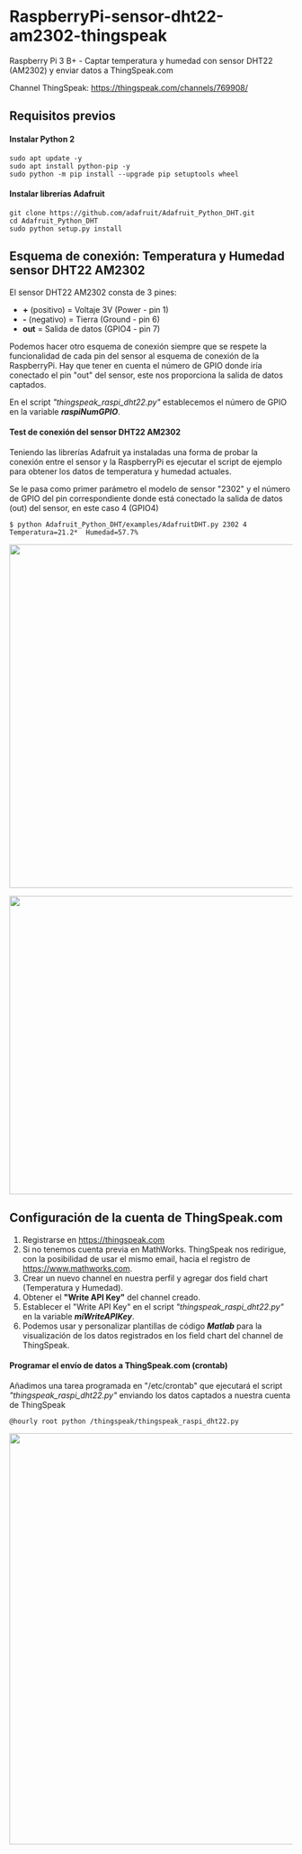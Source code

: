# RaspberryPi-sensor-dht22-am2302-thingspeak
Raspberry Pi 3 B+ - Captar temperatura y humedad con sensor DHT22 (AM2302) y enviar datos a ThingSpeak.com

Channel ThingSpeak: https://thingspeak.com/channels/769908/

## Requisitos previos

#### Instalar Python 2
```
sudo apt update -y
sudo apt install python-pip -y
sudo python -m pip install --upgrade pip setuptools wheel
```

#### Instalar librerías Adafruit
```
git clone https://github.com/adafruit/Adafruit_Python_DHT.git
cd Adafruit_Python_DHT
sudo python setup.py install
```

## Esquema de conexión: Temperatura y Humedad sensor DHT22 AM2302

El sensor DHT22 AM2302 consta de 3 pines:

- **+** (positivo) = Voltaje 3V (Power - pin 1)
- **-** (negativo) = Tierra (Ground - pin 6)
- **out** = Salida de datos (GPIO4 - pin 7)

Podemos hacer otro esquema de conexión siempre que se respete la funcionalidad de cada pin del sensor al esquema de conexión de la RaspberryPi. Hay que tener en cuenta el número de GPIO donde iría conectado el pin "out" del sensor, este nos proporciona la salida de datos captados. 

En el script *"thingspeak_raspi_dht22.py"* establecemos el número de GPIO en la variable ***raspiNumGPIO***.

#### Test de conexión del sensor DHT22 AM2302

Teniendo las librerías Adafruit ya instaladas una forma de probar la conexión entre el sensor y la RaspberryPi es ejecutar el script de ejemplo para obtener los datos de temperatura y humedad actuales.

Se le pasa como primer parámetro el modelo de sensor "2302" y el número de GPIO del pin correspondiente donde está conectado la salida de datos (out) del sensor, en este caso 4 (GPIO4)
```
$ python Adafruit_Python_DHT/examples/AdafruitDHT.py 2302 4
Temperatura=21.2*  Humedad=57.7%
```

<p align="center">
<img src="https://raw.githubusercontent.com/adrianlois/RaspberryPi-sensor-dht22-am2302-thingspeak/master/screenshots/raspberrypi-gpio-esquema-conexion-sensor-dht22-am2302.png" width="610" />
</p>

<p align="center">
<img src="https://raw.githubusercontent.com/adrianlois/RaspberryPi-sensor-dht22-am2302-thingspeak/master/screenshots/raspberrypi-gpio-foto-sensor-dht22-am2302.jpg" width="530" />
</p>

## Configuración de la cuenta de ThingSpeak.com

1. Registrarse en https://thingspeak.com
2. Si no tenemos cuenta previa en MathWorks. ThingSpeak nos redirigue, con la posibilidad de usar el mismo email, hacia el registro de https://www.mathworks.com. 
3. Crear un nuevo channel en nuestra perfil y agregar dos field chart (Temperatura y Humedad).
4. Obtener el **"Write API Key"** del channel creado.
5. Establecer el "Write API Key" en el script *"thingspeak_raspi_dht22.py"* en la variable ***miWriteAPIKey***. 
6. Podemos usar y personalizar plantillas de código ***Matlab*** para la visualización de los datos registrados en los field chart del channel de ThingSpeak.

#### Programar el envío de datos a ThingSpeak.com (crontab)

Añadimos una tarea programada en "/etc/crontab" que ejecutará el script *"thingspeak_raspi_dht22.py"* enviando los datos captados a nuestra cuenta de ThingSpeak
```
@hourly root python /thingspeak/thingspeak_raspi_dht22.py
```

<p align="center">
<img src="https://raw.githubusercontent.com/adrianlois/RaspberryPi-sensor-dht22-am2302-thingspeak/master/screenshots/raspberrypi-thingspeak-adryanraspi.png" width="730" />
</p>
